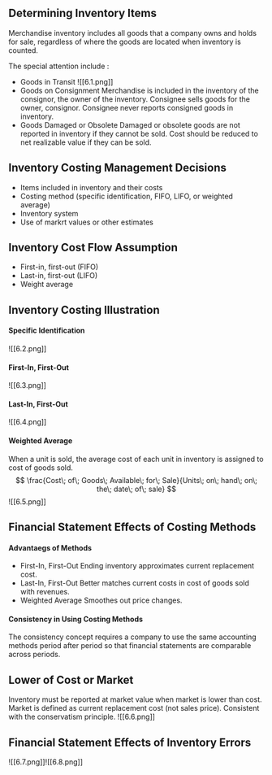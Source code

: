 ## Determining Inventory Items
Merchandise inventory includes all goods that a company owns and holds for sale, regardless of where the goods are located when inventory is counted.

The special attention include :
- Goods in Transit
![[6.1.png]]
- Goods on Consignment
Merchandise is included in the inventory of the consignor, the owner of the inventory. 
Consignee sells goods for the owner, consignor. 
Consignee never reports consigned goods in inventory.
- Goods Damaged or Obsolete
Damaged or obsolete goods are not reported in inventory if they cannot be sold.
Cost should be reduced to net realizable value if they can be sold.

## Inventory Costing Management Decisions
- Items included in inventory and their costs
- Costing method (specific identification, FIFO, LIFO, or weighted average)
- Inventory system
- Use of markrt values or other estimates

## Inventory Cost Flow Assumption
- First-in, first-out (FIFO)
- Last-in, first-out (LIFO)
- Weight average

## Inventory Costing Illustration
#### Specific Identification
![[6.2.png]]
#### First-In, First-Out
![[6.3.png]]
#### Last-In, First-Out
![[6.4.png]]
#### Weighted Average
When a unit is sold, the average cost of each unit in inventory is assigned to cost of goods sold.
$$
\frac{Cost\; of\; Goods\; Available\; for\; Sale}{Units\; on\; hand\; on\; the\; date\; of\; sale} 
$$
![[6.5.png]]

## Financial Statement Effects of Costing Methods
#### Advantaegs of Methods
- First-In, First-Out
Ending inventory approximates current replacement cost.
- Last-In, First-Out
Better matches current costs in cost of goods sold with revenues.
- Weighted Average
Smoothes out price changes.
#### Consistency in Using Costing Methods
The consistency concept requires a company to use the same accounting methods period after period so that financial statements are comparable across periods.


## Lower of Cost or Market
Inventory must be reported at market value when market is lower than cost.
Market is defined as current replacement cost (not sales price). Consistent with the conservatism principle.
![[6.6.png]]
## Financial Statement Effects of Inventory Errors
![[6.7.png]]![[6.8.png]]